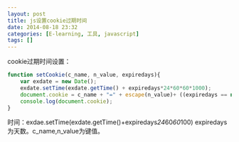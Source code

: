 ```yaml
---
layout: post
title: js设置cookie过期时间
date: 2014-08-18 23:32
categories: [E-learning, 工具, javascript]
tags: []
---
```

cookie过期时间设置：


```javascript
function setCookie(c_name, n_value, expiredays){
    var exdate = new Date();
    exdate.setTime(exdate.getTime() + expiredays*24*60*60*1000);
    document.cookie = c_name + "=" + escape(n_value)+ ((expiredays == null) ? "" : "^;expires=" + exdate.toGMTString());
    console.log(document.cookie);
}
```

时间：exdae.setTime(exdate.getTime()+expiredays*24*60*60*100)
expiredays为天数。c_name,n_value为键值。
